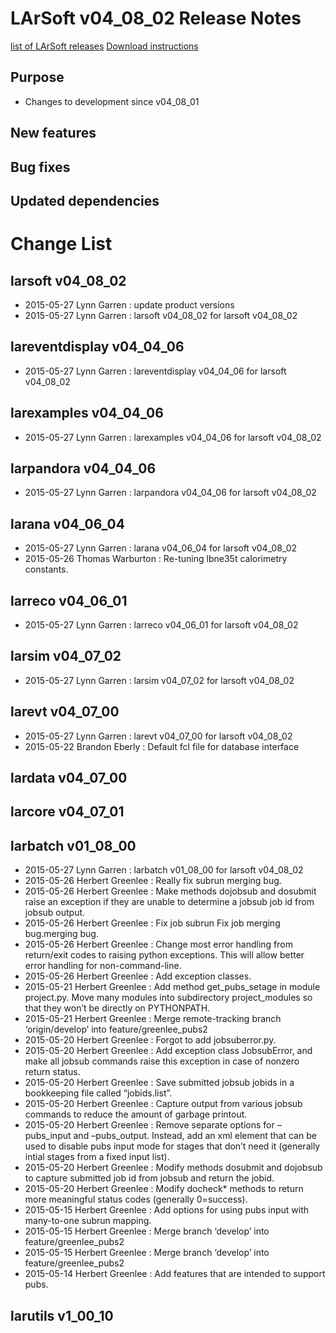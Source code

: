 LArSoft v04_08_02 Release Notes
======================================================================

[list of LArSoft releases](LArSoft_release_list)
[Download instructions](http://scisoft.fnal.gov/scisoft/bundles/larsoft/v04_08_02/larsoft-v04_08_02.html)

Purpose
--------------------

-   Changes to development since v04_08_01

New features
------------------------------

Bug fixes
------------------------

Updated dependencies
----------------------------------------------

Change List
============================

larsoft v04_08_02
------------------------------------------

-   2015-05-27 Lynn Garren : update product versions
-   2015-05-27 Lynn Garren : larsoft v04_08_02 for larsoft v04_08_02

lareventdisplay v04_04_06
----------------------------------------------------------

-   2015-05-27 Lynn Garren : lareventdisplay v04_04_06 for larsoft v04_08_02

larexamples v04_04_06
--------------------------------------------------

-   2015-05-27 Lynn Garren : larexamples v04_04_06 for larsoft v04_08_02

larpandora v04_04_06
------------------------------------------------

-   2015-05-27 Lynn Garren : larpandora v04_04_06 for larsoft v04_08_02

larana v04_06_04
----------------------------------------

-   2015-05-27 Lynn Garren : larana v04_06_04 for larsoft v04_08_02
-   2015-05-26 Thomas Warburton : Re-tuning lbne35t calorimetry constants.

larreco v04_06_01
------------------------------------------

-   2015-05-27 Lynn Garren : larreco v04_06_01 for larsoft v04_08_02

larsim v04_07_02
----------------------------------------

-   2015-05-27 Lynn Garren : larsim v04_07_02 for larsoft v04_08_02

larevt v04_07_00
----------------------------------------

-   2015-05-27 Lynn Garren : larevt v04_07_00 for larsoft v04_08_02
-   2015-05-22 Brandon Eberly : Default fcl file for database interface

lardata v04_07_00
------------------------------------------

larcore v04_07_01
------------------------------------------

larbatch v01_08_00
--------------------------------------------

-   2015-05-27 Lynn Garren : larbatch v01_08_00 for larsoft v04_08_02
-   2015-05-26 Herbert Greenlee : Really fix subrun merging bug.
-   2015-05-26 Herbert Greenlee : Make methods dojobsub and dosubmit raise an exception if they are unable to determine a jobsub job id from jobsub output.
-   2015-05-26 Herbert Greenlee : Fix job subrun Fix job merging bug.merging bug.
-   2015-05-26 Herbert Greenlee : Change most error handling from return/exit codes to raising python exceptions. This will allow better error handling for non-command-line.
-   2015-05-26 Herbert Greenlee : Add exception classes.
-   2015-05-21 Herbert Greenlee : Add method get_pubs_setage in module project.py. Move many modules into subdirectory project_modules so that they won’t be directly on PYTHONPATH.
-   2015-05-21 Herbert Greenlee : Merge remote-tracking branch ‘origin/develop’ into feature/greenlee_pubs2
-   2015-05-20 Herbert Greenlee : Forgot to add jobsuberror.py.
-   2015-05-20 Herbert Greenlee : Add exception class JobsubError, and make all jobsub commands raise this exception in case of nonzero return status.
-   2015-05-20 Herbert Greenlee : Save submitted jobsub jobids in a bookkeeping file called “jobids.list”.
-   2015-05-20 Herbert Greenlee : Capture output from various jobsub commands to reduce the amount of garbage printout.
-   2015-05-20 Herbert Greenlee : Remove separate options for –pubs_input and –pubs_output. Instead, add an xml element that can be used to disable pubs input mode for stages that don’t need it (generally intial stages from a fixed input list).
-   2015-05-20 Herbert Greenlee : Modify methods dosubmit and dojobsub to capture submitted job id from jobsub and return the jobid.
-   2015-05-20 Herbert Greenlee : Modify docheck\* methods to return more meaningful status codes (generally 0=success).
-   2015-05-15 Herbert Greenlee : Add options for using pubs input with many-to-one subrun mapping.
-   2015-05-15 Herbert Greenlee : Merge branch ‘develop’ into feature/greenlee_pubs2
-   2015-05-15 Herbert Greenlee : Merge branch ‘develop’ into feature/greenlee_pubs2
-   2015-05-14 Herbert Greenlee : Add features that are intended to support pubs.

larutils v1_00_10
------------------------------------------
